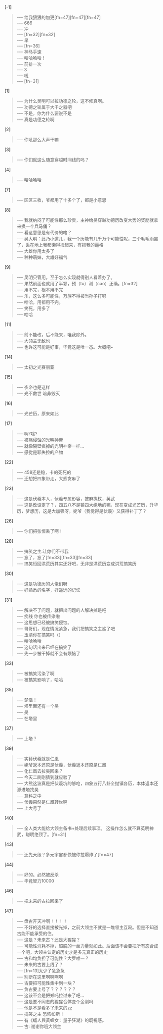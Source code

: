 
[-1] 
>--- 给我狠狠的加更[fn=47][fn=47][fn=47]<br>
>--- 666<br>
>--- 冲<br>
>--- [fn=32][fn=32]<br>
>--- 早<br>
>--- [fn=36]<br>
>--- 神马手速<br>
>--- 哈哈哈哈！<br>
>--- 前排一次<br>
>--- 3<br>
>--- 吼<br>
>--- [fn=31]<br>

[1] 
>--- 为什么吴明可以拉功德之轮，这不修真啊。<br>
>--- 功德之轮属于大千之器吧<br>
>--- 不是，你为什么要说不是<br>
>--- 真是功德之轮啊<br>

[2] 
>--- 你吼那么大声干嘛<br>

[3] 
>--- 你们就这么随意穿越时间线的吗？<br>

[4] 
>--- 哈哈哈哈<br>

[7] 
>--- 区区三枚，爷都用了十多个了，都是小意思<br>

[8] 
>--- 我就纳闷了可能性那么珍贵，主神给昊穿越功德历改变大势的奖励就拿来换一个兵马俑？<br>
>--- 看这意思是有代价的咯？<br>
>--- 吴大明：此乃小道儿，我一个历能有几千万个可能性呢，三个毛毛雨罢了，丢在地上我都懒得捡起来，有损我的逼格<br>
>--- 大雄你用太多了<br>
>--- 种种萌妹，大雄好福气<br>

[9] 
>--- 吴明只管用，至于怎么实现就得别人看着办了。<br>
>--- 果然前面也就用了半颗，预（tu）测（cao）正确。[fn=32]<br>
>--- 用不完，根本用不完<br>
>--- 乐，这么多可能性，万族不得被当孙子打呀<br>
>--- 哈哈，用都用不完。<br>
>--- 笑死，用多了<br>
>--- 哈哈<br>

[11] 
>--- 前不能改，后不能来，唯我除外。<br>
>--- 大领主无敌也<br>
>--- 也许这可能是好事，毕竟这是唯一态。大概吧~<br>

[14] 
>--- 太初之光赛丽亚<br>

[15] 
>--- 夜帝也是这样<br>
>--- 光不救世 暗非毁灭<br>

[16] 
>--- 光芒历，原来如此<br>

[17] 
>--- 啊?啥?<br>
>--- 被痛侵蚀的光明神帝<br>
>--- 就像隔壁疯掉的光明神帝一样…<br>
>--- 感觉是耶失控的产物<br>

[22] 
>--- 458还是稳，卡的死死的<br>
>--- 还想把四象带走，大熊贪麻了<br>

[23] 
>--- 这是伏羲本人，伏羲专属形容，披麻执杖，英武<br>
>--- 这是改设定了？，四五八不是镇四大绝地的嘛，现在变成光芒历，升华历，梦想历，这是大加强呀，姥爷（我觉得是伏羲）又获得补丁了？<br>

[26] 
>--- 你们把张恒丢了啊！<br>

[28] 
>--- 搞笑之主:让你们不带我<br>
>--- 忘了，忘了[fn=33][fn=33][fn=33]<br>
>--- 搞笑恒回洪荒历其实还好吧，无非是洪荒历变成洪荒搞笑历<br>

[30] 
>--- 这是功德历的大佬们呀<br>
>--- 好熟悉的名字，好遥远的记忆<br>

[31] 
>--- 解决不了问题，就把出问题的人解决掉是吧<br>
>--- 痴线 你也被传染啦<br>
>--- 这思想已经被搞笑侵蚀。<br>
>--- 哥哥们，现在情况紧急，我们把搞笑之主鲨了吧<br>
>--- 玉清你在搞笑吗（）<br>
>--- 哈哈哈哈<br>
>--- 这句话出来已经在搞笑了<br>
>--- 先一步被干掉就不会有烦恼了<br>

[33] 
>--- 被搞笑污染了啊<br>
>--- 被搞笑影响了，哈哈<br>

[35] 
>--- 楚浩！<br>
>--- 塔里面还有一个昊<br>
>--- 昊<br>
>--- 在塔里<br>

[37] 
>--- 上塔？<br>

[39] 
>--- 实锤伏羲就是仁凰<br>
>--- 姥爷返本还原是伏羲，伏羲返本还原是仁凰<br>
>--- 化仁凰去拉昊回来？<br>
>--- 今天二刷刚猜到就应验了<br>
>--- 大熊这波真是把伏羲坑的够呛，四象五行八卦全抛镇各历，本体返本还源进塔找昊<br>
>--- 意料之中<br>
>--- 伏羲果然是仁凰转世啊<br>
>--- 上大号了<br>

[40] 
>--- 全人类大能给大领主备书+处理后续事项。
这操作怎么就不算英明神武，聪明绝顶了。[fn=31]<br>

[43] 
>--- 还先天级？多元宇宙都快被你拉爆炸了[fn=47]<br>

[44] 
>--- 好的。必然被反杀<br>
>--- 毕竟智力10000<br>

[46] 
>--- 把未来的古拉回来了<br>

[47] 
>--- 盘古开天冲啊！！！！<br>
>--- 不好的选择直接被光掉，之前大领主不就是一堆领主互殴。但是不知道古能不能承受的住。<br>
>--- 这是？未来古？还是大猩猩？<br>
>--- 可能性消耗不掉，超脱的一丝力量就如此。后面该不会要把所有态合成一个吧，大领主认定的历史才是多元真正的历史<br>
>--- 古和均负担了可能性？大罗唯一？<br>
>--- 未来的古要上线了？<br>
>--- [fn=13]太少了急急急<br>
>--- 别断在这里啊啊啊啊<br>
>--- 古要把可能性集中到一块？<br>
>--- 负古要上号了？？？？？？<br>
>--- 这该不会是把郑吒拉过来了吧…<br>
>--- 这是要不同态的猩猩合体变个金刚吗<br>
>--- 他是不是看多了未来的zz<br>
>--- 搞笑之主 恐怖如斯！<br>
>--- 有《蟻人與黃蜂女：量子狂潮》的既視感。<br>
>--- 古: 谢谢你哦大领主<br>
